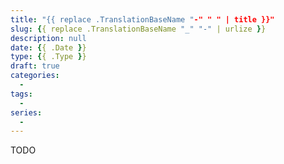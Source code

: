 ```yaml
---
title: "{{ replace .TranslationBaseName "-" " " | title }}"
slug: {{ replace .TranslationBaseName "_" "-" | urlize }}
description: null
date: {{ .Date }}
type: {{ .Type }}
draft: true
categories:
  -
tags:
  -
series:
  -
---
```


TODO